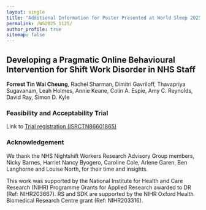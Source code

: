 ```yaml
---
layout: single
title: "Additional Information for Poster Presented at World Sleep 2025"
permalink: /WS2025_1125/
author_profile: true
sitemap: false 
---
```

## Developing a Pragmatic Online Behavioural Intervention for Shift Work Disorder in NHS Staff

**Forrest Tin Wai Cheung**, Rachel Sharman, Dimitri Gavriloff, Thavapriya Sugavanam, Leah Holmes, Annie Keane, Colin A. Espie, Amy C. Reynolds, David Ray, Simon D. Kyle 

### Feasibility and Acceptability Trial ###

Link to [Trial registration (ISRCTN86601865)](https://www.isrctn.com/ISRCTN86601865)

### Acknowledgement ###
We thank the NHS Nightshift Workers Research Advisory Group members, Nicky Barnes, Harriet Nancy Byogero, Caroline Cole, Arlene Garen, Ben Langhorne and Louise North, for their time and insights.

This work was supported by the National Institute for Health and Care Research (NIHR) Programme Grants for Applied Research awarded to DR (Ref: NIHR203667).
RS and SDK are supported by the NIHR Oxford Health Biomedical Research Centre grant (Ref: NIHR203316).

